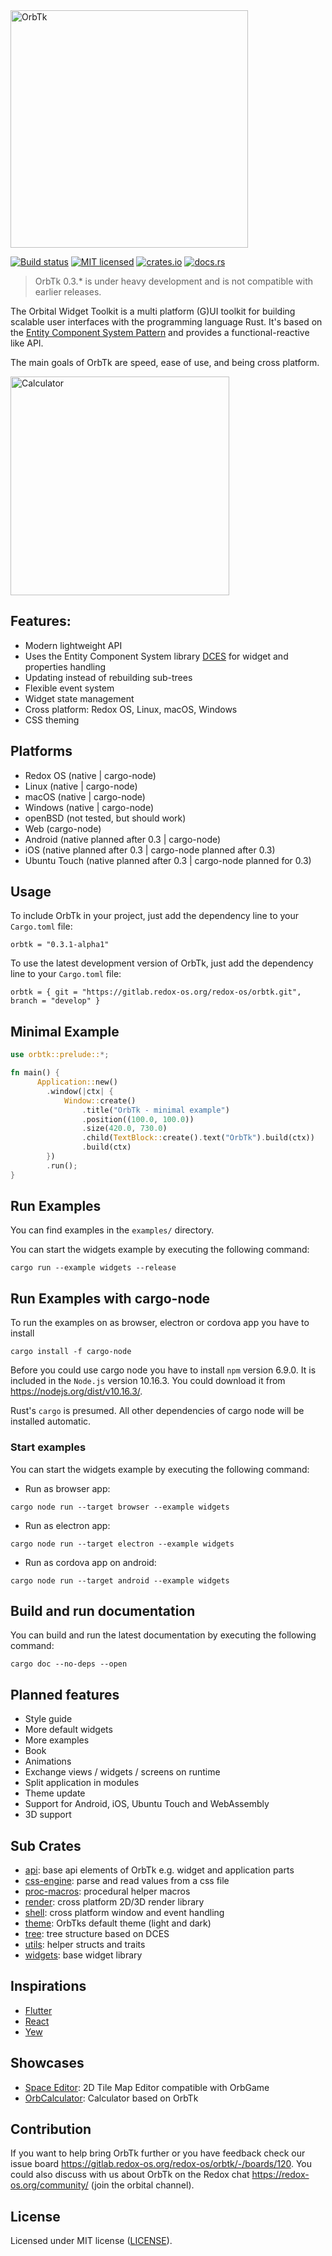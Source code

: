 <img alt="OrbTk" width="380" src="https://gitlab.redox-os.org/redox-os/assets/raw/master/logos/orbtk/logo_dark.png">

[![Build status](https://gitlab.redox-os.org/redox-os/orbtk/badges/develop/build.svg)](https://gitlab.redox-os.org/redox-os/orbtk/pipelines)
[![MIT licensed](https://img.shields.io/badge/license-MIT-blue.svg)](./LICENSE)
[![crates.io](https://img.shields.io/badge/crates.io-v0.3.1alpha1-orange.svg)](https://crates.io/crates/orbtk/0.3.1-alpha1)
[![docs.rs](https://docs.rs/orbtk/badge.svg)](https://docs.rs/orbtk)

> OrbTk 0.3.* is under heavy development and is not compatible with earlier releases.

The Orbital Widget Toolkit is a multi platform (G)UI toolkit for building scalable user interfaces with the programming language Rust. It's based
on the [Entity Component System Pattern](https://en.wikipedia.org/wiki/Entity_component_system) and provides a functional-reactive like API.

The main goals of OrbTk are speed, ease of use, and being cross platform.

<img alt="Calculator" width="350" src="https://gitlab.redox-os.org/redox-os/assets/raw/master/screenshots/Calculator.png">

## Features:

* Modern lightweight API
* Uses the Entity Component System library [DCES](https://gitlab.redox-os.org/redox-os/dces-rust) for widget and properties handling
* Updating instead of rebuilding sub-trees
* Flexible event system
* Widget state management
* Cross platform: Redox OS, Linux, macOS, Windows
* CSS theming

## Platforms

* Redox OS (native | cargo-node)
* Linux (native | cargo-node)
* macOS (native | cargo-node)
* Windows (native | cargo-node)
* openBSD (not tested, but should work)
* Web (cargo-node)
* Android (native planned after 0.3 | cargo-node)
* iOS (native planned after 0.3 | cargo-node planned after 0.3)
* Ubuntu Touch (native planned  after 0.3 | cargo-node planned for 0.3)

## Usage

To include OrbTk in your project, just add the dependency
line to your `Cargo.toml` file:

```text
orbtk = "0.3.1-alpha1"
```

To use the latest development version of OrbTk, just add the dependency
line to your `Cargo.toml` file:

```text
orbtk = { git = "https://gitlab.redox-os.org/redox-os/orbtk.git", branch = "develop" }
```

## Minimal Example

```rust
use orbtk::prelude::*;

fn main() {
      Application::new()
        .window(|ctx| {
            Window::create()
                .title("OrbTk - minimal example")
                .position((100.0, 100.0))
                .size(420.0, 730.0)
                .child(TextBlock::create().text("OrbTk").build(ctx))
                .build(ctx)
        })
        .run();
}
```

## Run Examples

You can find examples in the `examples/` directory.

You can start the widgets example by executing the following command:

```text
cargo run --example widgets --release
```

## Run Examples with cargo-node

To run the examples on as browser, electron or cordova app you have to install

```text
cargo install -f cargo-node
```

Before you could use cargo node you have to install `npm` version 6.9.0. It is included in the `Node.js` version 10.16.3. You could download it from https://nodejs.org/dist/v10.16.3/. 

Rust's `cargo` is presumed. All other dependencies of cargo node will be installed automatic.

### Start examples

You can start the widgets example by executing the following command:

* Run as browser app:

```text
cargo node run --target browser --example widgets
```

* Run as electron app:

```text
cargo node run --target electron --example widgets
```

* Run as cordova app on android:

```text
cargo node run --target android --example widgets
```

## Build and run documentation

You can build and run the latest documentation by executing the following command:

```text
cargo doc --no-deps --open
```

## Planned features

* Style guide
* More default widgets
* More examples
* Book
* Animations
* Exchange views / widgets / screens on runtime
* Split application in modules
* Theme update
* Support for Android, iOS, Ubuntu Touch and WebAssembly
* 3D support

## Sub Crates

* [api](https://gitlab.redox-os.org/redox-os/orbtk/tree/develop/crates/api): base api elements of OrbTk e.g. widget and application parts
* [css-engine](https://gitlab.redox-os.org/redox-os/orbtk/tree/develop/crates/css-engine): parse and read values from a css file
* [proc-macros](https://gitlab.redox-os.org/redox-os/orbtk/tree/develop/crates/proc-macros): procedural helper macros
* [render](https://gitlab.redox-os.org/redox-os/orbtk/tree/develop/crates/render): cross platform 2D/3D render library
* [shell](https://gitlab.redox-os.org/redox-os/orbtk/tree/develop/crates/api): cross platform window and event handling
* [theme](https://gitlab.redox-os.org/redox-os/orbtk/tree/develop/crates/theme): OrbTks default theme (light and dark)
* [tree](https://gitlab.redox-os.org/redox-os/orbtk/tree/develop/crates/tree): tree structure based on DCES
* [utils](https://gitlab.redox-os.org/redox-os/orbtk/tree/develop/crates/utils): helper structs and traits
* [widgets](https://gitlab.redox-os.org/redox-os/orbtk/tree/develop/crates/widgets): base widget library

## Inspirations

* [Flutter](https://flutter.io/)
* [React](https://reactjs.org/)
* [Yew](https://github.com/DenisKolodin/yew)

## Showcases

* [Space Editor](https://codeberg.org/pinhead-galaxy/space-editor): 2D Tile Map Editor compatible with OrbGame
* [OrbCalculator](https://gitlab.redox-os.org/redox-os/orbcalculator): Calculator based on OrbTk

## Contribution

If you want to help bring OrbTk further or you have feedback check our issue board https://gitlab.redox-os.org/redox-os/orbtk/-/boards/120. You could also discuss with us about OrbTk on the Redox chat https://redox-os.org/community/ (join the orbital channel).

## License

Licensed under MIT license ([LICENSE](LICENSE)).